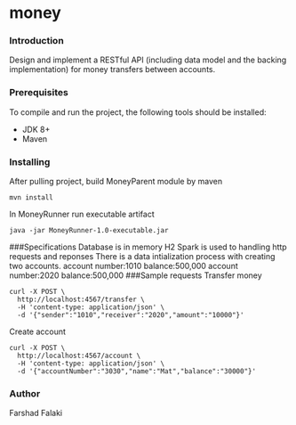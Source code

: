 # money
### Introduction
Design and implement a RESTful API (including data model and the backing implementation) for
money transfers between accounts.

### Prerequisites
To compile and run the project, the following tools should be installed:

+ JDK 8+
+ Maven

### Installing
After pulling project, build MoneyParent module by maven
```
mvn install

```
In MoneyRunner run executable artifact
```
java -jar MoneyRunner-1.0-executable.jar

```
###Specifications
Database is in memory H2
Spark is used to handling http requests and reponses
There is a data intialization process with creating two accounts.
account number:1010 balance:500,000
account number:2020 balance:500,000
###Sample requests
Transfer money 
```
curl -X POST \
  http://localhost:4567/transfer \
  -H 'content-type: application/json' \
  -d '{"sender":"1010","receiver":"2020","amount":"10000"}'
```
Create account
```
curl -X POST \
  http://localhost:4567/account \
  -H 'content-type: application/json' \
  -d '{"accountNumber":"3030","name":"Mat","balance":"30000"}'
```
### Author
  Farshad Falaki
